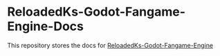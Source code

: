 # ReloadedKs-Godot-Fangame-Engine-Docs

This repository stores the docs for [ReloadedKs-Godot-Fangame-Engine](https://github.com/ReloadedK-git/ReloadedKs-Godot-Fangame-Engine)

